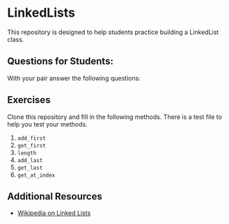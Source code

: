 # LinkedLists

This repository is designed to help students practice building a LinkedList class.

## Questions for Students:

With your pair answer the following questions:

## Exercises

Clone this repository and fill in the following methods.  There is a test file to help you test your methods.

1.  `add_first`
2.  `get_first`
3.  `length`
4.  `add_last`
5.  `get_last`
6.  `get_at_index`

## Additional Resources
- [Wikipedia on Linked Lists](https://en.wikipedia.org/wiki/Linked_list)
